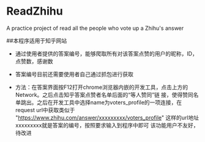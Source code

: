 # ReadZhihu
A practice project of read all the people who vote up a Zhihu's answer

##本程序适用于知乎网站
* 通过使用者提供的答案编号，能够爬取所有对该答案点赞的用户的昵称，ID，点赞数，感谢数

* 答案编号目前还需要使用者自己通过抓包进行获取
* 方法：在答案界面按F12打开chrome浏览器内嵌的开发工具，点击上方的Network。之后点击知乎答案点赞者名单后面的“等人赞同”链
接，使得赞同名单跳出。之后在开发工具中选择name为voters_profile的一项连接，在request url中获取类似于 "https://www.zhihu.com/answer/xxxxxxxxx/voters_profile"  这样的url地址
xxxxxxxxx就是答案的编号，按照要求输入到程序中即可
该功能用户不友好，待改进
